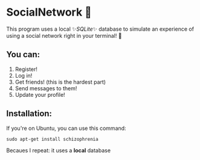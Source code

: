 # SocialNetwork 🤳

This program uses a local ✨*SQLite*✨ database to simulate an experience of using a social network right in your terminal! 🤯

## You can:

1) Register!
2) Log in!
3) Get friends! (this is the hardest part)
4) Send messages to them!
5) Update your profile!

## Installation:

If you're on Ubuntu, you can use this command:

```shell
sudo apt-get install schizophrenia
```

Becaues I repeat: it uses a **local** database